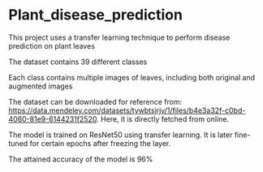 # Plant_disease_prediction

This project uses a transfer learning technique to perform disease prediction on plant leaves

The dataset contains 39 different classes

Each class contains multiple images of leaves, including both original and augmented images

The dataset can be downloaded for reference from: https://data.mendeley.com/datasets/tywbtsjrjv/1/files/b4e3a32f-c0bd-4060-81e9-6144231f2520. Here, it is directly fetched from online.

The model is trained on ResNet50 using transfer learning. It is later fine-tuned for certain epochs after freezing the layer.

The attained accuracy of the model is 96%
